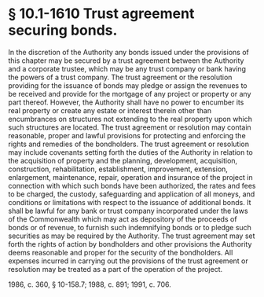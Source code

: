 # § 10.1-1610 Trust agreement securing bonds.

<p>In the discretion of the Authority any bonds issued under the provisions of this chapter may be secured by a trust agreement between the Authority and a corporate trustee, which may be any trust company or bank having the powers of a trust company. The trust agreement or the resolution providing for the issuance of bonds may pledge or assign the revenues to be received and provide for the mortgage of any project or property or any part thereof. However, the Authority shall have no power to encumber its real property or create any estate or interest therein other than encumbrances on structures not extending to the real property upon which such structures are located. The trust agreement or resolution may contain reasonable, proper and lawful provisions for protecting and enforcing the rights and remedies of the bondholders. The trust agreement or resolution may include covenants setting forth the duties of the Authority in relation to the acquisition of property and the planning, development, acquisition, construction, rehabilitation, establishment, improvement, extension, enlargement, maintenance, repair, operation and insurance of the project in connection with which such bonds have been authorized, the rates and fees to be charged, the custody, safeguarding and application of all moneys, and conditions or limitations with respect to the issuance of additional bonds. It shall be lawful for any bank or trust company incorporated under the laws of the Commonwealth which may act as depository of the proceeds of bonds or of revenue, to furnish such indemnifying bonds or to pledge such securities as may be required by the Authority. The trust agreement may set forth the rights of action by bondholders and other provisions the Authority deems reasonable and proper for the security of the bondholders. All expenses incurred in carrying out the provisions of the trust agreement or resolution may be treated as a part of the operation of the project.</p><p>1986, c. 360, § 10-158.7; 1988, c. 891; 1991, c. 706.</p>